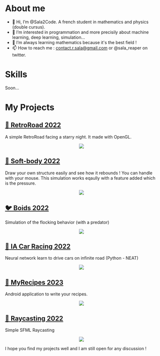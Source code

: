 # About me

- 👋 Hi, I’m @Sala2Code. A french student in mathematics and physics (double cursus).
- 👀 I’m interested in programmation and more precisily about machine learning, deep learning, simulation...
- 🌱 I’m always learning mathematics because it's the best field !
- 📫 How to reach me : contact.r.sala@gmail.com or @sala_reaper on twitter.


# Skills

Soon...

# My Projects


## [ 🌌 RetroRoad 2022](https://github.com/Sala2Code/RetroRoad)
A simple RetroRoad facing a starry night. It made with OpenGL.
<p align="center">
  <a href="https://github.com/Sala2Code/RetroRoad">
    <img src="https://user-images.githubusercontent.com/109032171/212911887-32bdde6b-039d-42d8-8cc0-b31b72c12ddf.png">
  </a>
</p>



## [ 🍮 Soft-body 2022](https://github.com/Sala2Code/Soft-Body)
Draw your own structure easily and see how it rebounds ! You can handle with your mouse. This simulation works eqaully with a feature added which is the pressure.
<p align="center">
  <a href="https://github.com/Sala2Code/Soft-Body">
    <img src="https://user-images.githubusercontent.com/109032171/212907622-bc5a428e-4545-4795-9407-925641832743.png">
  </a>
</p>


## [ 🐦 Boids 2022](https://github.com/Sala2Code/boids)
Simulation of the flocking behavior (with a predator)

<p align="center">
  <a href="https://github.com/Sala2Code/boids">
    <img src="https://user-images.githubusercontent.com/109032171/212928953-f215fdae-1d5a-4f7a-8fec-647cbde15125.gif">
  </a>
</p>



## [ 🚗 IA Car Racing 2022](https://github.com/Sala2Code/IA_Car_Racing)
Neural network learn to drive cars on infinite road (Python - NEAT)

<p align="center">
  <a href="https://github.com/Sala2Code/boids">
    <img src="https://user-images.githubusercontent.com/109032171/212931882-cc96a0dd-937d-4bc6-b367-11432588eba2.png">
  </a>
</p>


## [ 🦀 MyRecipes 2023]()
Android application to write your recipes. 
<p align="center">
  <a href="https://github.com/Sala2Code/boids">
    <img src="https://user-images.githubusercontent.com/109032171/212910888-c8bc746d-352f-43ec-afdf-22ad6c445b85.png">
  </a>
</p>


## [ 🧱 Raycasting 2022](https://github.com/Sala2Code/Raycasting)
Simple SFML Raycasting 
<p align="center">
  <a href="https://github.com/Sala2Code/boids">
    <img src="https://user-images.githubusercontent.com/109032171/212930420-20509eef-e070-41cd-970a-9baa01a23de3.png">
  </a>
</p>



I hope you find my projects well and I am still open for any discussion !

<!---
Sala2Code/Sala2Code is a ✨ special ✨ repository because its `README.md` (this file) appears on your GitHub profile.
You can click the Preview link to take a look at your changes.
--->
